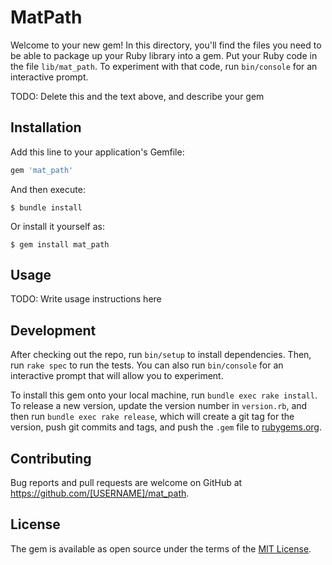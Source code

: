 # MatPath

Welcome to your new gem! In this directory, you'll find the files you need to be able to package up your Ruby library into a gem. Put your Ruby code in the file `lib/mat_path`. To experiment with that code, run `bin/console` for an interactive prompt.

TODO: Delete this and the text above, and describe your gem

## Installation

Add this line to your application's Gemfile:

```ruby
gem 'mat_path'
```

And then execute:

    $ bundle install

Or install it yourself as:

    $ gem install mat_path

## Usage

TODO: Write usage instructions here

## Development

After checking out the repo, run `bin/setup` to install dependencies. Then, run `rake spec` to run the tests. You can also run `bin/console` for an interactive prompt that will allow you to experiment.

To install this gem onto your local machine, run `bundle exec rake install`. To release a new version, update the version number in `version.rb`, and then run `bundle exec rake release`, which will create a git tag for the version, push git commits and tags, and push the `.gem` file to [rubygems.org](https://rubygems.org).

## Contributing

Bug reports and pull requests are welcome on GitHub at https://github.com/[USERNAME]/mat_path.


## License

The gem is available as open source under the terms of the [MIT License](https://opensource.org/licenses/MIT).
